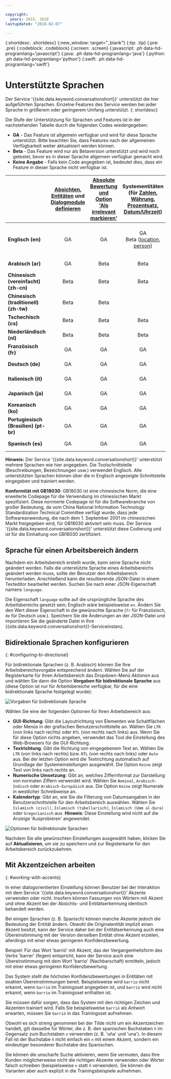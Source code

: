 ```yaml
---

copyright:
  years: 2015, 2018
lastupdated: "2018-02-07"

---
```


{:shortdesc: .shortdesc}
{:new_window: target="_blank"}
{:tip: .tip}
{:pre: .pre}
{:codeblock: .codeblock}
{:screen: .screen}
{:javascript: .ph data-hd-programlang='javascript'}
{:java: .ph data-hd-programlang='java'}
{:python: .ph data-hd-programlang='python'}
{:swift: .ph data-hd-programlang='swift'}

# Unterstützte Sprachen
Der Service '{{site.data.keyword.conversationshort}}' unterstützt die hier aufgeführten Sprachen. Einzelne Features des Service werden bei jeder Sprache in größerem oder geringerem Umfang unterstützt.
{: shortdesc}

Die Stufe der Unterstützung für Sprachen und Features ist in der nachstehenden Tabelle durch die folgenden Codes wiedergegeben:

- **GA** - Das Feature ist allgemein verfügbar und wird für diese Sprache unterstützt. Bitte beachten Sie, dass Features nach der allgemeinen Verfügbarkeit weiter aktualisiert werden können.
- **Beta** - Das Feature wird nur als Betaversion unterstützt und wird noch getestet, bevor es in dieser Sprache allgemein verfügbar gemacht wird.
- **Keine Angabe** - Falls kein Code angegeben ist, bedeutet dies, dass ein Feature in dieser Sprache nicht verfügbar ist.

|                  | **[Absichten](intents.html)**, **[Entitäten](entities.html)** und **[Dialogmodule definieren](dialog-build.html)** | **[Absolute Bewertung und Option 'Als irrelevant markieren'](intents.html#mark-irrelevant)** | **Systementitäten (für [Zahlen](system-entities.html#sys-number), [Währung](system-entities.html#sys-currency), [Prozentsatz](system-entities.html#sys-percentage), [Datum/Uhrzeit](system-entities.html#sys-datetime))** | **[Unscharfe Suche für Entitäten](entities.html#fuzzy-matching)** |
|:---|:---:|:---:|:---:|:---:|
| **Englisch (en)**                   | GA | GA | GA </br> Beta ([location](system-entities.html#sys-location), [person](system-entities.html#sys-person)) | Beta (Normalformenreduktion, Rechtschreibfehler und Suche mit teilweiser Übereinstimmung) |
| **Arabisch (ar)**                    | GA | Beta | Beta | Beta (nur Rechtschreibfehler) |
| **Chinesisch (vereinfacht) (zh-cn)**   | Beta | Beta | Beta |  |
| **Chinesisch (traditionell) (zh-tw)**  | Beta | Beta |  |  |
| **Tschechisch (cs)**                     | Beta | Beta | Beta | Beta (nur Rechtschreibfehler) |
| **Niederländisch (nl)**                     | Beta | Beta | Beta |  |
| **Französisch (fr)**                    | GA | GA | GA | Beta (nur Rechtschreibfehler) |
| **Deutsch (de)**                    | GA | GA | GA | Beta (nur Rechtschreibfehler) |
| **Italienisch (it)**                   | GA | GA | GA | Beta (nur Rechtschreibfehler) |
| **Japanisch (ja)**                  | GA | GA | GA | Beta (nur Rechtschreibfehler) |
| **Koreanisch (ko)**                    | GA | GA | GA | Beta (nur Rechtschreibfehler) |
| **Portugiesisch (Brasilien) (pt-br)** | GA | GA | GA | Beta (nur Rechtschreibfehler) |
| **Spanisch (es)**                   | GA | GA | GA | Beta (nur Rechtschreibfehler) ||

**Hinweis:** Der Service '{{site.data.keyword.conversationshort}}' unterstützt mehrere Sprachen wie hier angegeben. Die Toolschnittstelle (Beschreibungen, Bezeichnungen usw.) verwendet Englisch. Alle unterstützten Sprachen können über die in Englisch angezeigte Schnittstelle eingegeben und trainiert werden.

**Konformität mit GB18030**: GB18030 ist eine chinesische Norm, die eine erweiterte Codepage für die Verwendung im chinesischen Markt spezifiziert. Diese normierte Codepage ist für die Softwarebranche von großer Bedeutung, da vom China National Information Technology Standardization Technical Committee verfügt wurde, dass jede Softwareanwendung, die nach dem 1. September 2001 im chinesischen Markt freigegeben wird, für GB18030 aktiviert sein muss. Der Service '{{site.data.keyword.conversationshort}}' unterstützt diese Codierung und ist für die Einhaltung von GB18030 zertifiziert.

## Sprache für einen Arbeitsbereich ändern

Nachdem ein Arbeitsbereich erstellt wurde, kann seine Sprache nicht geändert werden. Falls die unterstützte Sprache eines Arbeitsbereichs geändert werden muss, sollte der Benutzer den Arbeitsbereich herunterladen. Anschließend kann die resultierende JSON-Datei in einem Texteditor bearbeitet werden. Suchen Sie nach einer JSON-Eigenschaft namens `language`.

Die Eigenschaft `language` sollte auf die ursprüngliche Sprache des Arbeitsbereichs gesetzt sein; Englisch wäre beispielsweise `en`. Ändern Sie den Wert dieser Eigenschaft in die gewünschte Sprache (`fr` für Französisch, `de` für Deutsch usw.). Speichern Sie die Änderungen an der JSON-Datei und importieren Sie die geänderte Datei in Ihre {{site.data.keyword.conversationshort}}-Serviceinstanz.

## Bidirektionale Sprachen konfigurieren
{: #configuring-bi-directional}

Für bidirektionale Sprachen (z. B. Arabisch) können Sie Ihre Arbeitsbereichsvorgabe entsprechend ändern. Wählen Sie auf der Registerkarte für Ihren Arbeitsbereich das Dropdown-Menü *Aktionen* aus und wählen Sie dann die Option **Vorgaben für bidirektionale Sprache** aus (diese Option ist nur für Arbeitsbereiche verfügbar, für die eine bidirektionale Sprache festgelegt wurde):

![Vorgaben für bidirektionale Sprache](images/bidi_prefs.png)

Wählen Sie eine der folgenden Optionen für Ihren Arbeitsbereich aus:

- **GUI-Richtung**: Gibt die Layoutrichtung von Elementen wie Schaltflächen oder Menüs in der grafischen Benutzerschnittstelle an. Wählen Sie `LTR` (von links nach rechts) oder `RTL` (von rechts nach links) aus. Wenn Sie für diese Option nichts angeben, verwendet das Tool die Einstellung des Web-Browsers für die GUI-Richtung.
- **Textrichtung**: Gibt die Richtung von eingegebenem Text an. Wählen Sie `LTR` (von links nach rechts) bzw. `RTL` (von rechts nach links) oder `Auto` aus. Bei der letzten Option wird die Textrichtung automatisch auf Grundlage der Systemeinstellungen ausgewählt. Die Option `Keine` zeigt Text von links nach rechts an.
- **Numerische Umsetzung**: Gibt an, welches Ziffernformat zur Darstellung von normalen Ziffern verwendet wird. Wählen Sie `Nominal`, `Arabisch-Indisch` oder `Arabisch-Europäisch` aus. Die Option `Keine` zeigt Numerale in westlicher Schreibweise an.
- **Kalendertyp**: Gibt an, wie Sie die Filterung von Datumsangaben in der Benutzerschnittstelle für den Arbeitsbereich auswählen. Wählen Sie `Islamisch (zivil)`, `Islamisch (tabellarisch)`, `Islamisch (Umm al-Qura)` oder `Gregorianisch` aus. **Hinweis**: Diese Einstellung wird nicht auf die Anzeige 'Ausprobieren' angewendet.

![Optionen für bidirektionale Sprachen](images/bidi_opts.png)

Nachdem Sie alle gewünschten Einstellungen ausgewählt haben, klicken Sie auf **Aktualisieren**, um sie zu speichern und zur Registerkarte für den Arbeitsbereich zurückzukehren.

## Mit Akzentzeichen arbeiten
{: #working-with-accents}

In einer dialogorientierten Einstellung können Benutzer bei der Interaktion mit dem Service '{{site.data.keyword.conversationshort}}' Akzente verwenden oder nicht. Insofern können Fassungen von Wörtern mit Akzent und ohne Akzent bei der Absichts- und Entitätserkennung identisch behandelt werden.

Bei einigen Sprachen (z. B. Spanisch) können manche Akzente jedoch die Bedeutung der Entität ändern. Obwohl die Originalentität implizit einen Akzent besitzt, kann der Service daher bei der Entitätserkennung auch eine Übereinstimmung mit der Version derselben Entität ohne Akzent erzielen, allerdings mit einer etwas geringeren Konfidenzbewertung.

Beispiel: Für das Wort 'barrió' mit Akzent, das der Vergangenheitsform des Verbs 'barrer' (fegen) entspricht, kann der Service auch eine Übereinstimmung mit dem Wort 'barrio' (Nachbarschaft) ermitteln, jedoch mit einer etwas geringeren Konfidenzbewertung.

Das System stellt die höchsten Konfidenzbewertungen in Entitäten mit exakten Übereinstimmungen bereit. Beispielsweise wird `barrio` nicht erkannt, wenn `barrió` im Trainingsset angegeben ist, und `barrió` wird nicht erkannt, wenn `barrio` im Trainingsset enthalten ist.

Sie müssen dafür sorgen, dass das System mit den richtigen Zeichen und Akzenten trainiert wird. Falls Sie beispielsweise `barrió` als Antwort erwarten, müssen Sie `barrió` in das Trainingsset aufnehmen.

Obwohl es sich streng genommen bei der Tilde nicht um ein Akzentzeichen handelt, gilt dasselbe für Wörter, die z. B. den spanischen Buchstaben `ñ` im Gegensatz zum Buchstaben `n` verwenden (z. B. 'uña' und 'una'). In diesem Fall ist der Buchstabe `ñ` nicht einfach ein `n` mit einem Akzent, sondern ein eindeutiger besonderer Buchstabe des Spanischen.

Sie können die unscharfe Suche aktivieren, wenn Sie vermuten, dass Ihre Kunden möglicherweise nicht die richtigen Akzente verwenden oder Wörter falsch schreiben (beispielsweise `n` statt `ñ` verwenden). Sie können die Varianten aber auch explizit in die Trainingsbeispiele aufnehmen.
